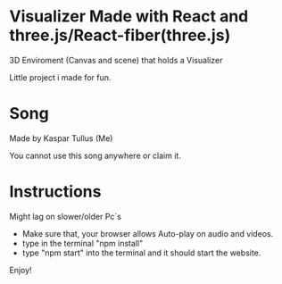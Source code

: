 # Visualizer Made with React and three.js/React-fiber(three.js)
3D Enviroment (Canvas and scene) that holds a Visualizer

Little project i made for fun.

# Song
Made by Kaspar Tullus (Me)

You cannot use this song anywhere or claim it.

# Instructions
Might lag on slower/older Pc´s
* Make sure that, your browser allows Auto-play on audio and videos.
* type in the terminal "npm install"
* type "npm start" into the terminal and it should start the website.

Enjoy!
